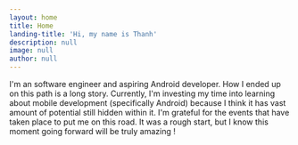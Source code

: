 ```yaml
---
layout: home
title: Home
landing-title: 'Hi, my name is Thanh'
description: null
image: null
author: null
---
```


I'm an software engineer and aspiring Android developer. How I ended up on this path is a long story.
Currently, I'm investing my time into learning about mobile development (specifically Android) because I think it has vast amount of potential still hidden within it. I'm grateful for the events that have taken place to put me on this road. It was a rough start, but I know this moment going forward will be truly amazing !

